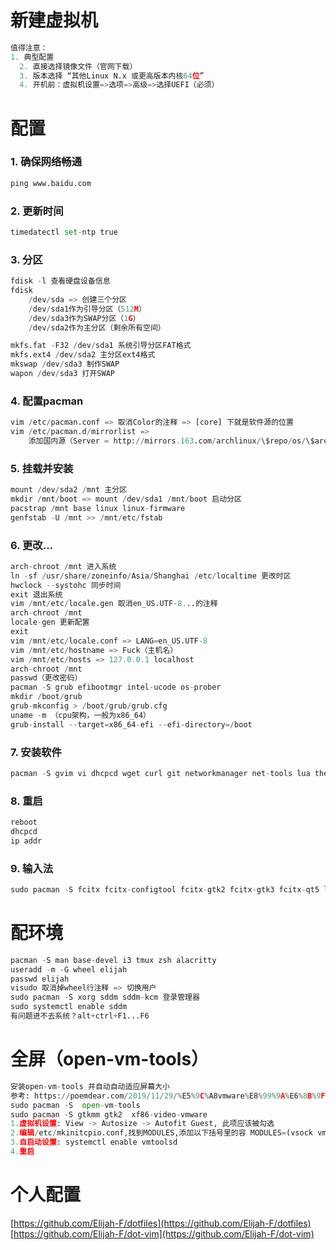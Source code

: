 # 新建虚拟机

```python
值得注意：
1. 典型配置
  2. 直接选择镜像文件（官网下载）
  3. 版本选择 “其他Linux N.x 或更高版本内核64位”
  4. 开机前：虚拟机设置=>选项=>高级=>选择UEFI（必须）
```

# 配置

### 1. 确保网络畅通

```python
ping www.baidu.com
```

### 2. 更新时间

```python
timedatectl set-ntp true
```

### 3. 分区

```python
fdisk -l 查看硬盘设备信息
fdisk
    /dev/sda => 创建三个分区
    /dev/sda1作为引导分区（512M）
    /dev/sda3作为SWAP分区（1G）
    /dev/sda2作为主分区（剩余所有空间）

mkfs.fat -F32 /dev/sda1 系统引导分区FAT格式
mkfs.ext4 /dev/sda2 主分区ext4格式
mkswap /dev/sda3 制作SWAP
wapon /dev/sda3 打开SWAP
```

### 4. 配置pacman

```python
vim /etc/pacman.conf => 取消Color的注释 => [core] 下就是软件源的位置
vim /etc/pacman.d/mirrorlist =>
    添加国内源（Server = http://mirrors.163.com/archlinux/\$repo/os/\$arch）
```

### 5. 挂载并安装

```python
mount /dev/sda2 /mnt 主分区
mkdir /mnt/boot => mount /dev/sda1 /mnt/boot 启动分区
pacstrap /mnt base linux linux-firmware
genfstab -U /mnt >> /mnt/etc/fstab
```

### 6. 更改...

```python
arch-chroot /mnt 进入系统
ln -sf /usr/share/zoneinfo/Asia/Shanghai /etc/localtime 更改时区
hwclock --systohc 同步时间
exit 退出系统
vim /mnt/etc/locale.gen 取消en_US.UTF-8...的注释
arch-chroot /mnt
locale-gen 更新配置
exit
vim /mnt/etc/locale.conf => LANG=en_US.UTF-8
vim /mnt/etc/hostname => Fuck（主机名）
vim /mnt/etc/hosts => 127.0.0.1 localhost
arch-chroot /mnt
passwd（更改密码）
pacman -S grub efibootmgr intel-ucode os-prober
mkdir /boot/grub
grub-mkconfig > /boot/grub/grub.cfg
uname -m （cpu架构，一般为x86_64）
grub-install --target=x86_64-efi --efi-directory=/boot
```

### 7. 安装软件

```python
pacman -S gvim vi dhcpcd wget curl git networkmanager net-tools lua thefuck ccls clang diff-so-fancy gzip zip unzip htop xorg
```

### 8. 重启

```python
reboot
dhcpcd
ip addr
```

### 9. 输入法

```python
sudo pacman -S fcitx fcitx-configtool fcitx-gtk2 fcitx-gtk3 fcitx-qt5 libidn fcitx-sunpinyin
```

# 配环境

```python
pacman -S man base-devel i3 tmux zsh alacritty
useradd -m -G wheel elijah
passwd elijah
visudo 取消掉wheel行注释 => 切换用户
sudo pacman -S xorg sddm sddm-kcm 登录管理器
sudo systemctl enable sddm
有问题进不去系统？alt+ctrl+F1...F6
```

# 全屏（open-vm-tools）

```python
安装open-vm-tools 并自动自动适应屏幕大小
参考: https://poemdear.com/2019/11/29/%E5%9C%A8vmware%E8%99%9A%E6%8B%9F%E6%9C%BA%E4%B8%AD%E5%AE%89%E8%A3%85%E7%9A%84arch-linux%E9%87%8C%E5%AE%89%E8%A3%85vmware-tools/
sudo pacman -S  open-vm-tools
sudo pacman -S gtkmm gtk2  xf86-video-vmware
1.虚拟机设置: View -> Autosize -> Autofit Guest, 此项应该被勾选
2.编辑/etc/mkinitcpio.conf,找到MODULES,添加以下括号里的容 MODULES=(vsock vmw_vsock_vmci_transport vmw_balloon vmw_vmci vmwgfx) 之后回到终端执行: mkinitcpio -p linux
3.自启动设置: systemctl enable vmtoolsd
4.重启
```

# 个人配置
[https://github.com/Elijah-F/dotfiles](https://github.com/Elijah-F/dotfiles)
[https://github.com/Elijah-F/dot-vim](https://github.com/Elijah-F/dot-vim)

